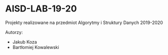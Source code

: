 # AISD-LAB-19-20
Projekty realizowane na przedmiot Algorytmy i Struktury Danych 2019-2020

Autorzy:
* Jakub Koza
* Bartłomiej Kowalewski
